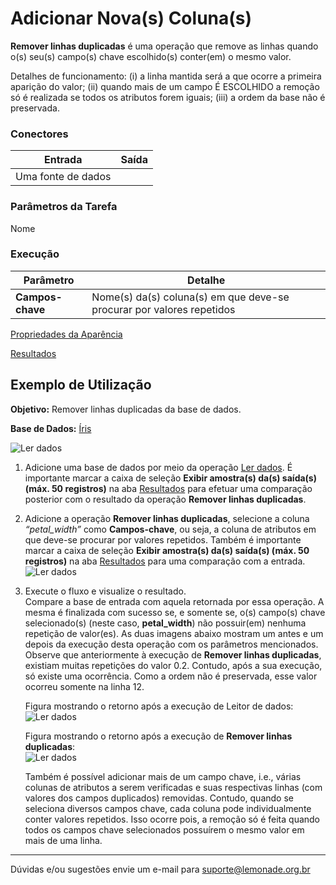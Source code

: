 # Adicionar Nova(s) Coluna(s)

**Remover linhas duplicadas** é uma operação que remove as linhas quando o(s) seu(s) campo(s) chave escolhido(s) conter(em) o mesmo valor.

Detalhes de funcionamento: (i) a linha mantida será a que ocorre a primeira aparição do valor; (ii) quando mais de um campo É ESCOLHIDO a remoção só é realizada se todos os atributos forem iguais; (iii) a ordem da base não é preservada.




### Conectores
| Entrada | Saída |
| --- | --- |
| Uma fonte de dados |  |

### Parâmetros da Tarefa
Nome

### Execução
| Parâmetro | Detalhe |
| --- | --- |
| **Campos-chave** | Nome(s) da(s) coluna(s) em que deve-se procurar por valores repetidos |


[Propriedades da Aparência][1]

[Resultados][2]


## Exemplo de Utilização
**Objetivo:** Remover linhas duplicadas da base de dados.

**Base de Dados:** [Íris][3]
	
![Ler dados](/img/spark/manipulacao-de-dados/linha-remover-duplicadas/image3.png)

1. Adicione uma base de dados por meio da operação [Ler dados][4]. É importante marcar a caixa de seleção **Exibir amostra(s) da(s) saída(s) (máx. 50 registros)** na aba [Resultados][2] para efetuar uma comparação posterior com o resultado da operação **Remover linhas duplicadas**.
	
2. Adicione a operação **Remover linhas duplicadas**, selecione a coluna *“petal_width”* como **Campos-chave**, ou seja, a coluna de atributos em que deve-se procurar por valores repetidos. Também é importante marcar a caixa de seleção **Exibir amostra(s) da(s) saída(s) (máx. 50 registros)** na aba [Resultados][2] para uma comparação com a entrada. \
	![Ler dados](/img/spark/manipulacao-de-dados/linha-remover-duplicadas/image1.png)
	
	
3. Execute o fluxo e visualize o resultado.\
	Compare a base de entrada com aquela retornada por essa operação. A mesma é finalizada com sucesso se, e somente se, o(s) campo(s) chave selecionado(s) (neste caso, **petal_width**) não possuir(em) nenhuma repetição de valor(es). As duas imagens abaixo mostram um antes e um depois da execução desta operação com os parâmetros mencionados. Observe que anteriormente à execução de **Remover linhas duplicadas**, existiam muitas repetições do valor 0.2. Contudo, após a sua execução, só existe uma ocorrência. Como a ordem não é preservada, esse valor ocorreu somente na linha 12.

	Figura mostrando o retorno após a execução de Leitor de dados:\
	![Ler dados](/img/spark/manipulacao-de-dados/linha-remover-duplicadas/image4.png)

	Figura mostrando o retorno após a execução de **Remover linhas duplicadas**:\
	![Ler dados](/img/spark/manipulacao-de-dados/linha-remover-duplicadas/image2.png)

	Também é possível adicionar mais de um campo chave, i.e., várias colunas de atributos a serem verificadas e suas respectivas linhas (com valores dos campos duplicados) removidas. Contudo, quando se seleciona diversos campos chave, cada coluna pode individualmente conter valores repetidos. Isso ocorre pois, a remoção só é feita quando todos os campos chave selecionados possuírem o mesmo valor em mais de uma linha. 
	
-----

Dúvidas e/ou sugestões envie um e-mail para suporte@lemonade.org.br

[1]: /pt-br/spark/documentacao-geral/aba-aparencia.html
[2]: /pt-br/spark/documentacao-geral/aba-resultados.html
[3]: /pt-br/spark/base-de-dados/#iris
[4]: /pt-br/spark/entrada-e-saida/ler-dados.html